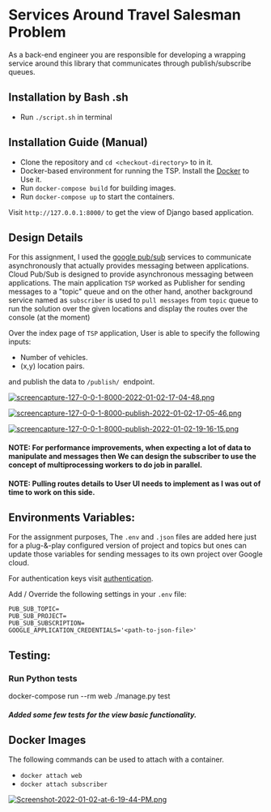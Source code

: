 # Services Around Travel Salesman Problem

As a back-end engineer you are responsible for developing a wrapping service around this
library that communicates through publish/subscribe queues.

## Installation by Bash .sh
- Run `./script.sh` in terminal

## Installation Guide (Manual)

- Clone the repository and `cd <checkout-directory>` to in it.
- Docker-based environment for running the TSP. Install the [Docker](https://docs.docker.com/get-docker/) to Use it.
- Run `docker-compose build` for building images.
- Run `docker-compose up` to start the containers.

Visit `http://127.0.0.1:8000/` to get the view of Django based application.

## Design Details
For this assignment, I used the [google pub/sub](https://cloud.google.com/pubsub/docs/overview) services to communicate asynchronously that actually provides messaging between applications. Cloud Pub/Sub is designed to provide asynchronous messaging between applications. The main application `TSP` worked as Publisher for sending messages to a "topic" queue and on the other hand, another background service named as `subscriber` is used to `pull messages` from `topic` queue to run the solution over the given locations and display the routes over the console (at the moment)

Over the index page of `TSP` application, User is able to specify the following inputs:
- Number of vehicles.
- (x,y) location pairs.

and publish the data to `/publish/ `endpoint.

[![screencapture-127-0-0-1-8000-2022-01-02-17-04-48.png](https://i.postimg.cc/mg7PH5yt/screencapture-127-0-0-1-8000-2022-01-02-17-04-48.png)](https://postimg.cc/FYsFtGq4)

[![screencapture-127-0-0-1-8000-publish-2022-01-02-17-05-46.png](https://i.postimg.cc/k4HJZQv0/screencapture-127-0-0-1-8000-publish-2022-01-02-17-05-46.png)](https://postimg.cc/N91v2rVD)

[![screencapture-127-0-0-1-8000-publish-2022-01-02-19-16-15.png](https://i.postimg.cc/28F0dhNG/screencapture-127-0-0-1-8000-publish-2022-01-02-19-16-15.png)](https://postimg.cc/dL3Rw71Z)


#### NOTE: For performance improvements, when expecting a lot of data to manipulate and messages then We can design the subscriber to use the concept of multiprocessing workers to do job in parallel.

#### NOTE: Pulling routes details to User UI needs to implement as I was out of time to work on this side.


## Environments Variables:
For the assignment purposes, The `.env` and `.json` files are added here just for a plug-&-play configured version of project and topics but ones can update those variables for sending messages to its own project over Google cloud.

For authentication keys visit [authentication](https://cloud.google.com/docs/authentication/getting-started).

Add / Override the following settings in your `.env` file:

```
PUB_SUB_TOPIC=
PUB_SUB_PROJECT=
PUB_SUB_SUBSCRIPTION=
GOOGLE_APPLICATION_CREDENTIALS='<path-to-json-file>'
```

## Testing:

### Run Python tests
docker-compose run --rm web ./manage.py test 
##### Added some few tests for the view basic functionality.

## Docker Images
The following commands can be used to attach with a container.
- `docker attach web`
- `docker attach subscriber`

[![Screenshot-2022-01-02-at-6-19-44-PM.png](https://i.postimg.cc/K8sZpXr9/Screenshot-2022-01-02-at-6-19-44-PM.png)](https://postimg.cc/hXTWh5Yx)
